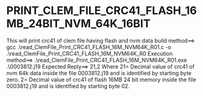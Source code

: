 # PRINT_CLEM_FILE_CRC41_FLASH_16MB_24BIT_NVM_64K_16BIT
This will print crc41 of clem file having flash and nvm data 
build method==>
gcc .\read_ClemFile_Print_CRC41_FLASH_16M_NVM64K_R01.c -o .\read_ClemFile_Print_CRC41_FLASH_16M_NVM64K_R0
Execution method==>
.\read_ClemFile_Print_CRC41_FLASH_16M_NVM64K_R01.exe .\0003812.j19
Expected Reply==>
21,2
Where 21= Decimal value of crc41 of nvm 64k data inside the file 0003812.j19 and is identified by starting byte zero.
      2= Decimal value of crc41 of flash 16MB 24 bit memory inside the file 0003812.j19 and is identified by starting byte 02.


